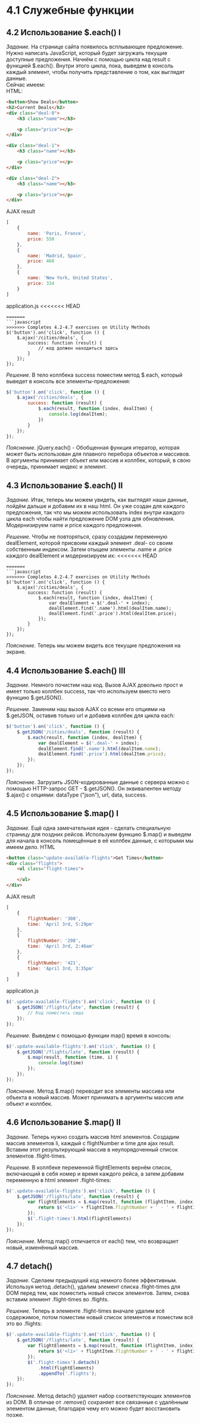 # 4.1 Служебные функции

## 4.2 Использование $.each() I

_Задание._
На странице сайта появилось всплывающее предложение. Нужно написать JavaScript, который будет загружать текущие доступные предложения. Начнём с помощью цикла над result с функцией $.each(). Внутри этого цикла, пока, выведем в консоль каждый элемент, чтобы получить представление о том, как выглядят данные.   
Сейчас имеем:    
HTML:
```html
<button>Show Deals</button>
<h2>Current Deals</h2>
<div class="deal-0">
    <h3 class="name"></h3>

    <p class="price"></p>
</div>

<div class="deal-1">
    <h3 class="name"></h3>

    <p class="price"></p>
</div>

<div class="deal-2">
    <h3 class="name"></h3>

    <p class="price"></p>
</div>
```
AJAX result
```javascript
[
    {
        name: 'Paris, France',
        price: 550
    },
    {
        name: 'Madrid, Spain',
        price: 460
    },
    {
        name: 'New York, United States',
        price: 334
    }
]
```
application.js
<<<<<<< HEAD
```avascript
=======
```javascript
>>>>>>> Completes 4.2-4.7 exercises on Utility Methods
$('button').on('click', function () {
    $.ajax('/cities/deals', {
        success: function (result) {
            // код должен находиться здесь
        }
    });
});
```

_Решение._
В тело коллбека success поместим метод $.each, который выведет в консоль все элементы-предложения:
```javascript
$('button').on('click', function () {
    $.ajax('/cities/deals', {
        success: function (result) {
            $.each(result, function (index, dealItem) {
                console.log(dealItem);
            })
        }
    });
});
```

_Пояснение._
jQuery.each() - Обобщенная функция итератор, которая может быть использован для плавного перебора объектов и массивов. В аргументы принимает объект или массив и коллбек, который, в свою очередь, принимает индекс и элемент.

## 4.3 Использование $.each() II

_Задание._
Итак, теперь мы можем увидеть, как выглядят наши данные, пойдём дальше и добавим их в наш html. Он уже создан для каждого предложения, так что мы можем использовать index внутри каждого цикла each чтобы найти предложение DOM узла для обновления. Модернизируем name и price каждого предложения.

_Решение._
Чтобы не повторяться, сразу создадим переменную dealElement, которой присвоим каждый элемент .deal- со своим собственным индексом. Затем отыщем элементы .name и .price каждого dealElement и модернизируем их:
<<<<<<< HEAD
```javascrit
=======
```javascript
>>>>>>> Completes 4.2-4.7 exercises on Utility Methods
$('button').on('click', function () {
    $.ajax('/cities/deals', {
        success: function (result) {
            $.each(result, function (index, dealItem) {
                var dealElement = $('.deal-' + index);
                dealElement.find('.name').html(dealItem.name);
                dealElement.find('.price').html(dealItem.price);
            });
        }
    });
});
```

_Пояснение._
Теперь мы можем видеть все текущие предложения на экране.

## 4.4 Использование $.each() III

_Задание._
Немного почистим наш код. Вызов AJAX довольно прост и имеет только коллбек success, так что используем вместо него функцию $.getJSON().

_Решение._
Заменим наш вызов AJAX со всеми его опциями на $.getJSON, оставив только url и добавив коллбек для цикла each:
```javascript
$('button').on('click', function () {
    $.getJSON('/cities/deals', function (result) {
        $.each(result, function (index, dealItem) {
            var dealElement = $('.deal-' + index);
            dealElement.find('.name').html(dealItem.name);
            dealElement.find('.price').html(dealItem.price);
        });
    });
});
```

_Пояснение._
Загрузить JSON-кодированные данные с сервера можно с помощью HTTP-запрос GET - $.getJSON(). Он эквивалентен методу $.ajax() с опциями: dataType ("json"), url, data, success. 

## 4.5 Использование $.map() I

_Задание._
Ещё одна замечательная идея - сделать специальную страницу для поздних рейсов. Используем функцию $.map() и выведем для начала в консоль помещённые в её коллбек данные, с которыми мы имеем дело.
HTML
```html
<button class="update-available-flights">Get Times</button>
<div class="flights">
    <ul class="flight-times">

    </ul>
</div>
```
AJAX result
```javascript
[
    {
        flightNumber: '308',
        time: 'April 3rd, 5:29pm'
    },
    {
        flightNumber: '298',
        time: 'April 3rd, 2:46am'
    },
    {
        flightNumber: '421',
        time: 'April 3rd, 3:35pm'
    }
]
```
application.js
```javascript
$('.update-available-flights').on('click', function () {
    $.getJSON('/flights/late', function (result) {
        // Код поместить сюда
    });
});
```

_Решение._
Выведем с помощью функции map() время в консоль:
```javascript
$('.update-available-flights').on('click', function () {
    $.getJSON('/flights/late', function (result) {
        $.map(result, function (time, i) {
            console.log(time)
        });
    });
});
```

_Пояснение._
Метод $.map() переводит все элементы массива или объекта в новый массив. Может принимать в аргументы массив или объект и коллбек.

## 4.6 Использование $.map() II

_Задание._
Теперь нужно создать массив html элементов. Создадим массив элементов li, каждый с flightNumber и time для  ajax result. Вставим этот результирующий массив в неупорядоченный список элементов .flight-times.

_Решение._
В коллбеке переменной flightElements вернём список, включающий в себя номер и время каждого рейса, а затем добавим переменную в html элемент .flight-times:
```javascript
$('.update-available-flights').on('click', function () {
    $.getJSON('/flights/late', function (result) {
        var flightElements = $.map(result, function (flightItem, index) {
            return $('<li>' + flightItem.flightNumber + ' - ' + flightItem.time + '</li>');
        });
        $('.flight-times').html(flightElements)
    });
});
```

_Пояснение._
Метод map() отличается от each() тем, что возвращает новый, изменённый массив. 

## 4.7 detach()

_Задание._
Сделаем предыдущий код немного более эффективным. Используя метод .detach(), удалим элемент списка .flight-times для DOM перед тем, как поместить новый список элементов. Затем, снова вставим элемент .flight-times во .flights.

_Решение._
Теперь в элементе .flight-times вначале удалим всё содержимое, потом поместим новый список элементов и поместим всё это во .flights:
```javascript
$('.update-available-flights').on('click', function () {
    $.getJSON('/flights/late', function (result) {
        var flightElements = $.map(result, function (flightItem, index) {
            return $('<li>' + flightItem.flightNumber + ' - ' + flightItem.time + '</li>');
        });
        $('.flight-times').detach()
            .html(flightElements)
            .appendTo('.flights');
    });
});
```

_Пояснение._
Метод detach() удаляет набор соответствующих элементов из DOM. В отличае от .remove() сохраняет все связанные с удалённым элементом данные, благодаря чему его можно будет восстановить позже.